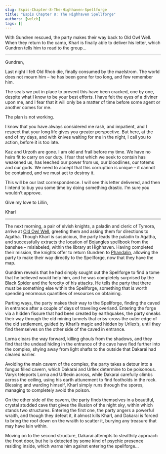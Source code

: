 ```yaml
---
slug: Espis-Chapter-8-The-Highhaven-Spellforge
title: "Espis Chapter 8: The Highhaven Spellforge"
authors: [welch]
tags: []
---
```


With Gundren rescued, the party makes their way back to Old Owl Well. When they return to the camp, Kharl is finally able to deliver his letter, which Gundren tells him to read to the group…

<!--truncate-->
 
* * *
 
Gundren,
 
Last night I felt Old Rhob die, finally consumed by the maelstrom. The world does not mourn him – he has been gone for too long, and few remember him.
 
The seals we put in place to prevent this have been cracked, one by one, despite what I know to be your best efforts. I have felt the eyes of a diviner upon me, and I fear that it will only be a matter of time before some agent or another comes for me.
 
The plan is not working.
 
I know that you have always considered me rash, and impatient, and I respect that your long life gives you greater perspective. But here, at the end of my days, and with knives waiting for me in the night, I call you to action, before it is too late.
 
Kaz and Urzoth are gone. I am old and frail before my time. We have no heirs fit to carry on our duty. I fear that which we seek to contain has weakened us, has leeched our power from us, our bloodlines, our totems and our gods. We need to accept that this corruption is unique – it cannot be contained, and we must act to destroy it.
 
This will be our last correspondence. I will see this letter delivered, and then I intend to buy you some time by doing something drastic. I’m sure you wouldn’t approve.
 
Give my love to Lillin,
 
Kharl
 
* * *
 
The next morning, a pair of elvish knights, a paladin and cleric of Tymora, arrive at [Old Owl Well](/wikis/old-owl-well), greeting them and asking them for directions to Agatha. Though Kharl is suspicious, the party leads the paladin to Agatha, and successfully extracts the location of Bojangles spellbook from the banshee – mislabeled, within the library at Highhaven. Having completed their mission, the knights offer to return Gundren to [Phandalin](/wikis/phandalin), allowing the party to make their way directly to the Spellforge, now that they have the map.
 
Gundren reveals that he had simply sought out the Spellforge to find a tome that he believed would help him, and he was completely surprised by the Black Spider and the ferocity of his attacks. He tells the party that there must be something else within the Spellforge, something that is worth spending enormous quantities of resources on obtaining.
 
Parting ways, the party makes their way to the Spellforge, finding the caved in entrance after a couple of days of traveling overland. Entering the forge via a hidden fissure that had been created by earthquakes, the party sneaks their way through the old mining tunnels that criss-cross the outer edge of the old settlement, guided by Kharl’s magic and hidden by Urllex’s, until they find themselves on the other side of the caved in entrance.
 
Lorna clears the way forward, killing ghouls from the shadows, and they find that the undead hiding in the entrance of the cave have fled further into the complex, shying away from light shafts to the outside that Dakarai had cleared earlier.
 
Avoiding the main cavern of the complex, the party takes a detour into a fungus filled cavern, which Dakarai and Urllex determine to be poisonous. Varyk teleports Lorna and Urllexin across, while Dakarai  carefully climbs across the ceiling, using his earth attunement to find footholds in the rock. Blessing and warding himself, Kharl simply runs through the spores, managing to completely avoid the poison.
 
On the other side of the cavern, the party finds themselves in a beautiful, crystal studded cave that gives the illusion of the night sky, within which stands two structures. Entering the first one, the party angers a powerful wraith, and though they defeat it, it almost kills Kharl, and Dakarai is forced to bring the roof down on the wraith to scatter it, burying any treasure that may have lain within.
 
Moving on to the second structure, Dakarai attempts to stealthily approach the front door, but he is detected by some kind of psychic presence residing inside, which warns him against entering the spellforge…